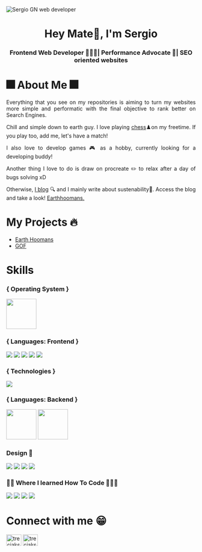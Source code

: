<img  align="center" src=""  alt="Sergio GN web developer"  />
<h1  align="center">Hey Mate👋, I'm Sergio</h1>
<h3  align="center">Frontend Web Developer 👩🏾‍🎓| Performance Advocate 🥑| SEO oriented websites</h3>

<h1>🎆 About Me 🎆</h1>
<p  align='justify'>Everything that you see on my repositories is aiming to turn my websites more simple and performatic with the final objective to rank better on Search Engines.</p>
<p  align='justify'>Chill and simple down to earth guy. I love playing <a  href="https://www.chess.com/member/doubletwisty" target="blank">chess</a>♟️on my freetime. If you play too, add me, let's have a match!</p>
<p  align='justify'>I also love to develop games 🎮 as a hobby, currently looking for a developing buddy!</p>
<p  align='justify'>Another thing I love to do is draw on procreate ✏️ to relax after a day of bugs solving xD</p>
<p  align="justify">Otherwise, <a  href="https://earthhoomans.com/"  target="_blank">I blog</a> 🔍 and I mainly write about sustenability🌱. Access the blog and take a look! <a  href="https://earthhoomans.com/"  target="_blank">Earthhoomans.</a></p>

<h1>My Projects 🔥</h1>

<ul>
<li><a  href="https://earthhoomans.com/"  target="blank">Earth Hoomans</a></li>
<li><a  href="#"  target="blank">GOF</a></li>
</ul>

<h1  align="left">Skills</h1>

<h3>{ Operating System }</h3>
<p  align="left">
<img  src="https://img.shields.io/badge/Windows-0078D6?style=for-the-badge&logo=windows&logoColor=white"  width="80px"  />
</p>

<h3>{ Languages: Frontend }</h3>
<p  align="left"  width="80px">
<img  src="https://img.shields.io/badge/HTML-239120?style=for-the-badge&logo=html5&logoColor=white"  />
<img  src="https://img.shields.io/badge/CSS-239120?&style=for-the-badge&logo=css3&logoColor=white"  />
<img  src="https://img.shields.io/badge/React-20232A?style=for-the-badge&logo=react&logoColor=61DAFB"  />
<img  src="https://img.shields.io/badge/JavaScript-F7DF1E?style=for-the-badge&logo=javascript&logoColor=black"  />
<img  src="https://img.shields.io/badge/-php-blueviolet?logo=php&logoColor=white&style=flat"  />
</p>

<h3>{ Technologies }</h3>
<img  src="https://img.shields.io/badge/-wordpress-9cf?logo=wordpress&logoColor=white&style=flat"  />

<h3>{ Languages: Backend }</h3>

<p  align="left">
<img  src="https://img.shields.io/badge/Node.js-43853D?style=for-the-badge&logo=node.js&logoColor=white"  width="80px"  />
<img  src="https://img.shields.io/badge/Express.js-404D59?style=for-the-badge"  width="80px"  />
</p>

<h3>Design 🎨</h3>

<p  align="left width="80px"">
<img  src="https://img.shields.io/badge/Figma-F24E1E?style=for-the-badge&logo=figma&logoColor=white"  />
<img  src="https://img.shields.io/badge/photoshop-%2300C4CC.svg?&style=for-the-badge&logo=Adobe%20photoshop&logoColor=white"  />
<img  src="https://img.shields.io/badge/illustrator-%2300C4CC.svg?&style=for-the-badge&logo=Adobe%20illustrator&logoColor=white"  />
<img  src="https://img.shields.io/badge/Adobe%20XD-470137?style=for-the-badge&logo=Adobe%20XD&logoColor=#FF61F6"  />
</p>

<h3>👩‍🏫 Where I learned How To Code 👩🏾‍🎓</h3>

<p  align="left">
<img  src="https://img.shields.io/badge/freecodecamp-27273D?style=for-the-badge&logo=freecodecamp&logoColor=white"  />
<img  src="https://img.shields.io/badge/Codecademy-FFF0E5?style=for-the-badge&logo=codecademy&logoColor=303347"  />
<img  src="https://img.shields.io/badge/scrimba-2B283A?style=for-the-badge&logo=scrimba&logoColor=white"  />
<img  src="https://img.shields.io/badge/Udemy-EC5252?style=for-the-badge&logo=Udemy&logoColor=white"  />
</p>

<h1  align="left"> Connect with me 😁</h1>
<p  align="left">
<a  href="https://codepen.io/sergio-gn"  target="blank"><img  align="center"  src="https://raw.githubusercontent.com/rahuldkjain/github-profile-readme-generator/master/src/images/icons/Social/codepen.svg"  alt="treciaks"  height="30"  width="40"  /></a>
<a  href="https://www.linkedin.com/in/sergio-gn/"  target="blank"><img  align="center"  src="https://raw.githubusercontent.com/rahuldkjain/github-profile-readme-generator/master/src/images/icons/Social/linked-in-alt.svg"  alt="treciaks"  height="30"  width="40"  /></a>
</p>
